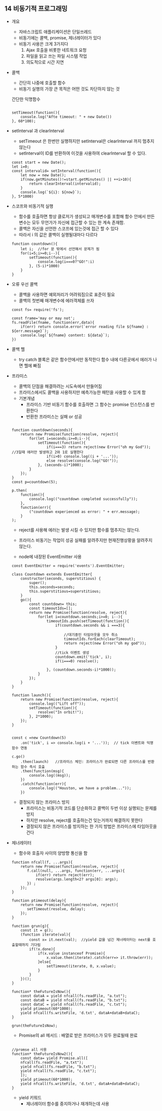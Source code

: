 ## 14 비동기적 프로그래밍
* 개요
    * 자바스크립트 애플리케이션은 단일쓰레드
    * 비동기에는 콜백, promise, 제너레이터가 있다
    * 비동기 사용은 크게 3가지다
        1. Ajax 호출을 비롯한 네트워크 요청
        2. 파일을 읽고 쓰는 파일 시스템 작업
        3. 의도적으로 시간 지연 
        
* 콜백
    * 간단히 나중에 호출할 함수
    * 비동기 실행의 가장 큰 목적은 어떤 것도 차단하지 않는 것
    
    간단한 익명함수
    ~~~
    
    setTimeout(function(){
        console.log("Afte timeout: " + new Date())
    }, 60*100);
    ~~~
    
* setInterval 과 clearInterval
    * setTimeout 은 한번만 실행하지만 setInterval은 clearInterval 까지 멈추지 않는다
    * setInterval이 ID를 반환하여 이것을 사용하여 clearInterval 할 수 있다. 
    ~~~
    const start = new Date();
    let i=0;
    const intervalid= setInterval(function(){
        let now = new Date();
        if(now.getMinutes()!=start.getMinutes() || ++i>10){
            return clearInterval(intervalid);
        }
        console.log(`${i}: ${now}`);
    }, 5*1000)
    ~~~        
    
* 스코프와 비동기적 실행
    * 함수를 호출하면 항상 클로저가 생성되고 매개변수를 포함해 함수 안에서 만든 변수는
    모두 무언가가 자신에 접근할 수 있는 한 계속 존재함.
    * 콜백은 자신을 선언한 스코프에 있는것에 접근 할 수 있다
    * 따라서 i 의 값은 콜백이 실행될대마다 다르다
    ~~~
    function countdown(){
        let i;  //for 문 밖에서 선언해서 문제가 됨
        for(i=5;i>=0;i--){
            setTimeout(function(){
                console.log(i===0?"GO!":i)
            }, (5-i)*1000)
        }
    }
    ~~~    
* 오류 우선 콜백    
    * 콜백을 사용하면 예외처리가 어려워짐으로 표준이 필요
    * 콜백의 첫번째 매개변수에 에러객체를 쓰자
    ~~~
    const fs= require('fs');
    
    const frame='may or may not';
    fs.readFile(fname, function(err,data){
        if(err) return console.error(`error reading file ${fname} : ${err.message}`);
        console.log(`${fname} content: ${data}`);
    })
    ~~~             
* 콜백 헬
    * try catch 블록은 같은 함수안에서만 동작한다 함수 내에 다른곳에서 에러가 나면 헬에 빠짐
    
* 프라미스 
    * 콜백의 단점을 해결하려는 시도속에서 만들어짐
    * 프라미스에서도 콜백을 사용하지만 예측가능한 패턴을 사용할 수 있게 함
    * 기본개념
        * 프라미스 기반 비동기 함수를 호출하면 그 함수는 promise 인스턴스를 반환한다
        * 반환한 프라미스는 실패 or 성공             
    ~~~

    function countdown(seconds){
        return new Promise(function(resolve, reject){
            for(let i=seconds;i>=0;i--){
                setTimeout(function(){
                    if(i===3) return reject(new Error("oh my God")); //3일때 에러만 발생하고 2와 1로 실행한다
                    if(i>0) console.log((i + '...'));
                    else resolve(console.log("GO!"));
                }, (seconds-i)*1000);
            }
        });
    }    
    const p=countdown(5);
    
    p.then(
        function(){
            console.log(("countdown completed successfully"));
        },
        function(err){
            ("countdown experienced as error: " + err.message);
        }
    );  

    ~~~        
    * reject를 사용해 에러는 발생 시킬 수 있지만 함수를 멈추지는 않는다.
    * 프라미스 비동기는 작업이 성공 실패를 알려주지만 현재진행상황을 알려주지 않는다.
    
    * node에 내장된 EventEmitter 사용
    
    ~~~
    const EventEmitter = require('events').EventEmitter;
    
    class Countdown extends EventEmitter{
        constructor(seconds, superstitious) {
            super();
            this.seconds=seconds;
            this.superstitious=superstitious;
        }
        go(){
            const countdown= this;
            const timeoutIds=[];
            return new Promise(function(resolve, reject){
                for(let i=countdown.seconds;i>=0; i--){
                    timeoutIds.push(setTimeout(function(){
                        if(countdown.seconds && i ===3){
    
                            //대기중인 타임아웃을 모두 취소
                            timeoutIds.forEach(clearTimeout);
                            return reject(new Error("oh my god"));
                        }
                        //tick 이벤트 생성
                        countdown.emit('tick', i);
                        if(i===0) resolve();
    
                    }, (countdown.seconds-i)*1000));
                }
            });
        }
    }
    
    function launch(){
        return new Promise(function(resolve, reject){
            console.log(("Lift off"));
            setTimeout(function(){
                resolve("In orbit!");
            }, 2*1000);
        });
    }
    
    
    const c =new Countdown(5)
        .on('tick', i => console.log(i + '...'));  // tick 이벤트와 익명 함수 연동
    
    c.go()
        .then(launch)   //프라미스 체인: 프라미스가 완료되면 다른 프라미스를 반환하는 함수 즉시 호출 
        .then(function(msg){  
            console.log((msg));
        })
        .catch(function(err){
            console.log(("Houston, we have a problem..."));
        })
    
    ~~~    
    
    * 결정되지 않는 프라미스 방지
        * 프라미스는 비동기적 코드를 단순화하고 콜백이 두번 이상 실행되는 문제를 방지
        * 하지만 resolve, reject를 호출하는건 잊는거까지 해결하지 못한다
        * 결정되지 않은 프라미스를 방지하는 한 가지 방법은 프라미스에 타임아웃을 건다
        
* 제너레이터
    * 함수와 호출자 사이의 양방향 통신을 함
    ~~~
    function nfcall(f, ...args){
        return new Promise(function(resolve, reject){
           f.call(null, ...args, function(err, ...args){
               if(err) return reject(err);
               resolve(args.length<2? args[0]: args);
           }) ;
        });
    }
    
    function ptimeout(delay){
        return new Promise(function(resolve, reject){
           setTimeout(resolve, delay);
        });
    }
    
    function grun(g){
        const it = g();
        (function iterate(val){
            const x= it.next(val);  //yield 값을 넘긴 제너레이터는 next를 호출할때까지 기다림
            if(!x.done){
                if(x.value instanceof Promise){
                    x.value.then(iterate).catch(err=> it.throw(err));
                }else{
                    setTimeout(iterate, 0, x.value);
                }
            }
        })();
    }
    
    function* theFutureIsNow(){
        const dataA = yield nfcall(fs.readFile, "a.txt");
        const dataB = yield nfcall(fs.readFile, "b.txt");
        const dataC = yield nfcall(fs.readFile, "c.txt");
        yield ptimeout(60*1000);
        yield nfcall(fs.writeFile, 'd.txt', dataA+dataB+dataC);
    }    
    
    grun(theFutureIsNow);
    ~~~
    
    * Promise의 all 메서드 : 배열로 받은 프라미스가 모두 완료될때 완료
    ~~~
        
    //promse all 사용
    function* theFutureIsNow2(){
        const data= yield Promise.all([
        nfcall(fs.readFile, "a.txt");
        yield nfcall(fs.readFile, "b.txt");
        yield nfcall(fs.readFile, "c.txt");
        ]);
        yield ptimeout(60*1000);
        yield nfcall(fs.writeFile, 'd.txt', dataA+dataB+dataC);
    }    
    ~~~
    
    * yield 키워드
        * 제너레이터 함수를 중지하거나 재개하는데 사용